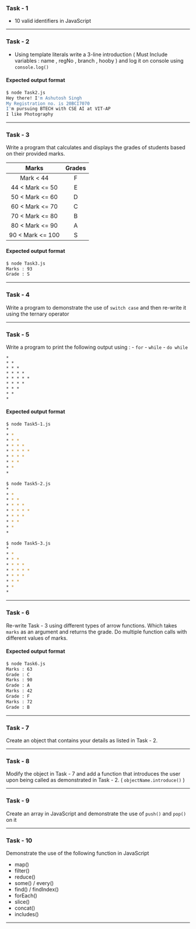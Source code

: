 ### Task - 1
- 10 valid identifiers in JavaScript
---
### Task - 2
- Using template literals write a 3-line introduction ( Must Include variables : name , regNo , branch , hooby ) and log it on console using `console.log()`
#### Expected output format
```bash
$ node Task2.js
Hey there! I'm Ashutosh Singh
My Registration no. is 20BCI7070
I'm pursuing BTECH with CSE AI at VIT-AP
I like Photography
```
---
### Task - 3
Write a program that calculates and displays the grades of students based on their provided marks.

|      Marks       | Grades |
|:----------------:|:------:|
|    Mark < 44     |   F    |
| 44 < Mark <= 50  |   E    |
| 50 < Mark <= 60  |   D    |
| 60 < Mark <= 70  |   C    |
| 70 < Mark <= 80  |   B    |
| 80 < Mark <= 90  |   A    |
| 90 < Mark <= 100 |   S    |

#### Expected output format
```bash
$ node Task3.js
Marks : 93
Grade : S
```
---
### Task - 4
Write a program to demonstrate the use of `switch case` and then re-write it using the ternary operator

---
### Task - 5 
Write a program to print the following output using : 
	- `for`
	- `while`
	- `do while`
```
*
* *
* * *
* * * *
* * * * *
* * * * 
* * *
* *
* 
```

#### Expected output format
```bash
$ node Task5-1.js
*
* *
* * *
* * * *
* * * * *
* * * * 
* * *
* *
*

$ node Task5-2.js
*
* *
* * *
* * * *
* * * * *
* * * * 
* * *
* *
*

$ node Task5-3.js
*
* *
* * *
* * * *
* * * * *
* * * * 
* * *
* *
* 
```

---
### Task - 6 
Re-write Task - 3 using different types of arrow functions. Which takes `marks` as an argument and returns the grade.
Do multiple function calls with different values of marks.

#### Expected output format
```bash
$ node Task6.js
Marks : 63 
Grade : C
Marks : 90
Grade : A
Marks : 42
Grade : F
Marks : 72 
Grade : B
```

---
### Task - 7 
Create an object that contains your details as listed in Task - 2.

---
### Task - 8 
Modify the object in Task - 7 and add a function that introduces the user upon being called as demonstrated in Task - 2. ( `objectName.introduce()` )


---
### Task - 9 
Create an array in JavaScript and demonstrate the use of `push()` and `pop()` on it

--- 
### Task - 10
Demonstrate the use of the following function in JavaScript
- map()
- filter()
- reduce()
- some() / every()
- find() / findIndex()
- forEach()
- slice()
- concat()
- includes()
---
